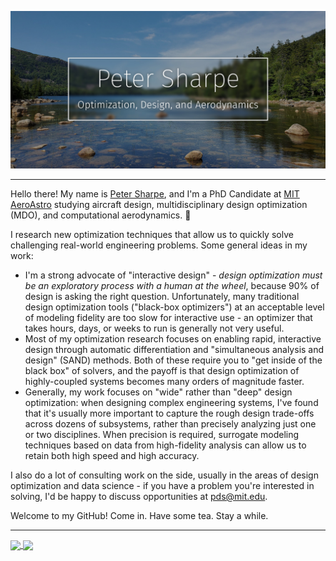 ![Title Splash](https://github.com/peterdsharpe/peterdsharpe/raw/master/assets/AcadiaEdited.jpg)


-----

Hello there! My name is [Peter Sharpe](http://peterdsharpe.github.io/), and I'm a PhD Candidate at [MIT AeroAstro](https://aeroastro.mit.edu/) studying aircraft design, multidisciplinary design optimization (MDO), and computational aerodynamics. :rocket:

I research new optimization techniques that allow us to quickly solve challenging real-world engineering problems. Some general ideas in my work:
* I'm a strong advocate of "interactive design" - *design optimization must be an exploratory process with a human at the wheel*, because 90% of design is asking the right question. Unfortunately, many traditional design optimization tools ("black-box optimizers") at an acceptable level of modeling fidelity are too slow for interactive use - an optimizer that takes hours, days, or weeks to run is generally not very useful.
* Most of my optimization research focuses on enabling rapid, interactive design through automatic differentiation and "simultaneous analysis and design" (SAND) methods. Both of these require you to "get inside of the black box" of solvers, and the payoff is that design optimization of highly-coupled systems becomes many orders of magnitude faster.
* Generally, my work focuses on "wide" rather than "deep" design optimization: when designing complex engineering systems, I've found that it's usually more important to capture the rough design trade-offs across dozens of subsystems, rather than precisely analyzing just one or two disciplines. When precision is required, surrogate modeling techniques based on data from high-fidelity analysis can allow us to retain both high speed and high accuracy.

I also do a lot of consulting work on the side, usually in the areas of design optimization and data science - if you have a problem you're interested in solving, I'd be happy to discuss opportunities at pds@mit.edu.

Welcome to my GitHub! Come in. Have some tea. Stay a while.

-----

<a href="https://github.com/anuraghazra/github-readme-stats">
  <img align="center" src="https://github-readme-stats.vercel.app/api?username=peterdsharpe&show_icons=true&count_private=true" />
</a>
<a href="https://github.com/anuraghazra/convoychat">
  <img align="center" src="https://github-readme-stats.vercel.app/api/top-langs/?username=peterdsharpe&hide=HTML&layout=compact" />
</a>
